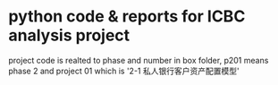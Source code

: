 # python code & reports for ICBC analysis project
project code is realted to phase and number in box folder, p201 means phase 2 and project 01 which is '2-1 私人银行客户资产配置模型'